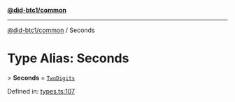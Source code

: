 [**@did-btc1/common**](../README.md)

***

[@did-btc1/common](../globals.md) / Seconds

# Type Alias: Seconds

&gt; **Seconds** = [`TwoDigits`](TwoDigits.md)

Defined in: [types.ts:107](https://github.com/dcdpr/did-btc1-js/blob/4ab6f9915d95beed9bc633644c9db1539395f512/packages/common/src/types.ts#L107)
